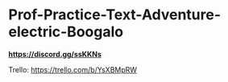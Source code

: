 # Prof-Practice-Text-Adventure-electric-Boogalo

**__https://discord.gg/ssKKNs__**

Trello: https://trello.com/b/YsXBMpRW
